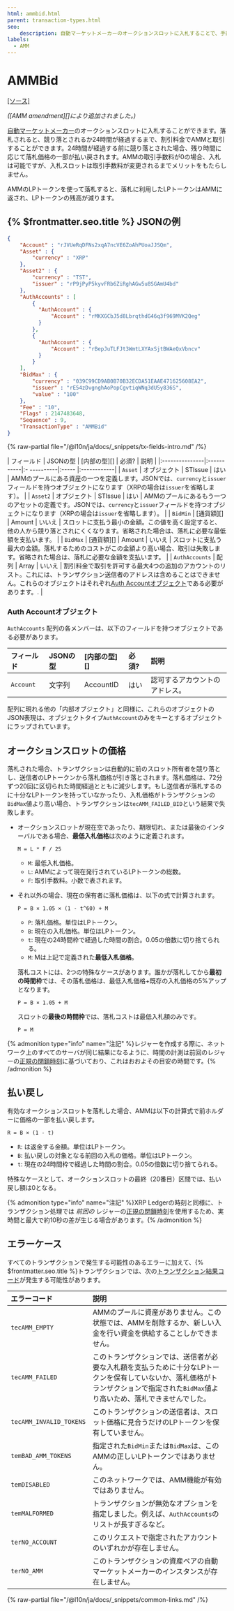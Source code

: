 ```yaml
---
html: ammbid.html
parent: transaction-types.html
seo:
    description: 自動マーケットメーカーのオークションスロットに入札することで、手数料の割引を受けることができます。
labels:
  - AMM
---
```

# AMMBid
[[ソース]](https://github.com/XRPLF/rippled/blob/master/src/xrpld/app/tx/detail/AMMBid.cpp "Source")

_([AMM amendment][]により追加されました。)_

[自動マーケットメーカー](../../../../concepts/tokens/decentralized-exchange/automated-market-makers.md)のオークションスロットに入札することができます。落札されると、競り落とされるか24時間が経過するまで、割引料金でAMMと取引することができます。24時間が経過する前に競り落とされた場合、残り時間に応じて落札価格の一部が払い戻されます。AMMの取引手数料が0の場合、入札は可能ですが、入札スロットは取引手数料が変更されるまでメリットをもたらしません。

AMMのLPトークンを使って落札すると、落札に利用したLPトークンはAMMに返され、LPトークンの残高が減ります。


## {% $frontmatter.seo.title %} JSONの例

```json
{
    "Account" : "rJVUeRqDFNs2xqA7ncVE6ZoAhPUoaJJSQm",
    "Asset" : {
        "currency" : "XRP"
    },
    "Asset2" : {
        "currency" : "TST",
        "issuer" : "rP9jPyP5kyvFRb6ZiRghAGw5u8SGAmU4bd"
    },
    "AuthAccounts" : [
        {
          "AuthAccount" : {
              "Account" : "rMKXGCbJ5d8LbrqthdG46q3f969MVK2Qeg"
          }
        },
        {
          "AuthAccount" : {
              "Account" : "rBepJuTLFJt3WmtLXYAxSjtBWAeQxVbncv"
          }
        }
    ],
    "BidMax" : {
        "currency" : "039C99CD9AB0B70B32ECDA51EAAE471625608EA2",
        "issuer" : "rE54zDvgnghAoPopCgvtiqWNq3dU5y836S",
        "value" : "100"
    },
    "Fee" : "10",
    "Flags" : 2147483648,
    "Sequence" : 9,
    "TransactionType" : "AMMBid"
}
```

{% raw-partial file="/@l10n/ja/docs/_snippets/tx-fields-intro.md" /%}

| フィールド       | JSONの型    | [内部の型][] | 必須?  | 説明 |
|:---------------|:-----------|:- ----------|:----- |:------------|
| `Asset`        | オブジェクト | STIssue      | はい  | AMMのプールにある資産の一つを定義します。JSONでは、`currency`と`issuer`フィールドを持つオブジェクトになります（XRPの場合は`issuer`を省略します）。 |
| `Asset2`       | オブジェクト | STIssue      | はい  | AMMのプールにあるもう一つのアセットの定義です。JSONでは、`currency`と`issuer`フィールドを持つオブジェクトになります（XRPの場合は`issuer`を省略します）。 |
| `BidMin`       | [通貨額][]  | Amount       | いいえ | スロットに支払う最小の金額。この値を高く設定すると、他の人から競り落とされにくくなります。省略された場合は、落札に必要な最低額を支払います。 |
| `BidMax`       | [通貨額][]  | Amount       | いいえ | スロットに支払う最大の金額。落札するためのコストがこの金額より高い場合、取引は失敗します。省略された場合は、落札に必要な金額を支払います。 |
| `AuthAccounts` | 配列        | Array     | いいえ  | 割引料金で取引を許可する最大4つの追加のアカウントのリスト。これには、トランザクション送信者のアドレスは含めることはできません。これらのオブジェクトはそれぞれ[Auth Accountオブジェクト](#auth-accountオブジェクト)である必要があります。. |

### Auth Accountオブジェクト

`AuthAccounts` 配列の各メンバーは、以下のフィールドを持つオブジェクトである必要があります。

| フィールド       | JSONの型   | [内部の型][] | 必須? | 説明 |
|:---------------|:----------|:-------------|:-----|:------------|
| `Account`      | 文字列     | AccountID    | はい | 認可するアカウントのアドレス。 |

配列に現れる他の「内部オブジェクト」と同様に、これらのオブジェクトのJSON表現は、オブジェクトタイプ`AuthAccount`のみをキーとするオブジェクトにラップされています。

## オークションスロットの価格

落札された場合、トランザクションは自動的に前のスロット所有者を競り落とし、送信者のLPトークンから落札価格が引き落とされます。落札価格は、72分ずつ20回に区切られた時間経過とともに減少します。もし送信者が落札するのに十分なLPトークンを持っていなかったり、入札価格がトランザクションの`BidMax`値より高い場合、トランザクションは`tecAMM_FAILED_BID`という結果で失敗します。

- オークションスロットが現在空であったり、期限切れ、または最後のインターバルである場合、**最低入札価格**は次のように定義されます。

    ```text
    M = L * F / 25
    ```

    - `M`: 最低入札価格。
    - `L`: AMMによって現在発行されているLPトークンの総数。
    - `F`: 取引手数料。小数で表されます。

- それ以外の場合、現在の保有者に落札価格は、以下の式で計算されます。

    ```
    P = B × 1.05 × (1 - t^60) + M
    ```

    - `P`: 落札価格。単位はLPトークン。
    - `B`: 現在の入札価格。単位はLPトークン。
    - `t`: 現在の24時間枠で経過した時間の割合。0.05の倍数に切り捨てられる。
    - `M`: Mは上記で定義された**最低入札価格**。

    落札コストには、2つの特殊なケースがあります。誰かが落札してから**最初の時間枠**では、その落札価格は、最低入札価格+既存の入札価格の5%アップとなります。

    ```
    P = B × 1.05 + M
    ```

    スロットの**最後の時間枠**では、落札コストは最低入札額のみです。

    ```
    P = M
    ```

{% admonition type="info" name="注記" %}レジャーを作成する際に、ネットワーク上のすべてのサーバが同じ結果になるように、時間の計測は前回のレジャーの[正規の閉鎖時刻](../../../../concepts/ledgers/ledger-close-times.md)に基づいており、これはおおよその目安の時間です。{% /admonition %}

## 払い戻し

有効なオークションスロットを落札した場合、AMMは以下の計算式で前ホルダーに価格の一部を払い戻します。

```text
R = B × (1 - t)
```

- `R`: は返金する金額。単位はLPトークン。
- `B`: 払い戻しの対象となる前回の入札の価格。単位はLPトークン。
- `t`: 現在の24時間枠で経過した時間の割合。0.05の倍数に切り捨てられる。

特殊なケースとして、オークションスロットの最終（20番目）区間では、払い戻し額は0となる。

{% admonition type="info" name="注記" %}XRP Ledgerの時刻と同様に、トランザクション処理では _前回の_ レジャーの[正規の閉鎖時刻](../../../../concepts/ledgers/ledger-close-times.md)を使用するため、実時間と最大で約10秒の差が生じる場合があります。{% /admonition %}


## エラーケース
すべてのトランザクションで発生する可能性のあるエラーに加えて、{% $frontmatter.seo.title %}トランザクションでは、次の[トランザクション結果コード](../transaction-results/index.md)が発生する可能性があります。

| エラーコード              | 説明                                          |
|:------------------------|:---------------------------------------------|
| `tecAMM_EMPTY`          | AMMのプールに資産がありません。この状態では、AMMを削除するか、新しい入金を行い資金を供給することしかできません。 |
| `tecAMM_FAILED`         | このトランザクションでは、送信者が必要な入札額を支払うために十分なLPトークンを保有していないか、落札価格がトランザクションで指定された`BidMax`値より高いため、落札できませんでした。 |
| `tecAMM_INVALID_TOKENS` | このトランザクションの送信者は、スロット価格に見合うだけのLPトークンを保有していません。 |
| `temBAD_AMM_TOKENS`     | 指定された`BidMin`または`BidMax`は、このAMMの正しいLPトークンではありません。 |
| `temDISABLED`           | このネットワークでは、AMM機能が有効ではありません。 |
| `temMALFORMED`          | トランザクションが無効なオプションを指定しました。例えば、`AuthAccounts`のリストが長すぎるなど。 |
| `terNO_ACCOUNT`         | このリクエストで指定されたアカウントのいずれかが存在しません。 |
| `terNO_AMM`             | このトランザクションの資産ペアの自動マーケットメーカーのインスタンスが存在しません。 |

{% raw-partial file="/@l10n/ja/docs/_snippets/common-links.md" /%}
